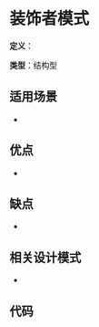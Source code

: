 # 装饰者模式

**定义**：

**类型**：结构型


## 适用场景

-

## 优点

-

## 缺点

-

## 相关设计模式

-
## 代码


<iframe  height="500px" width="100%" frameborder=0 allowfullscreen="true" :src="$withBase('/ads.html')"></iframe>